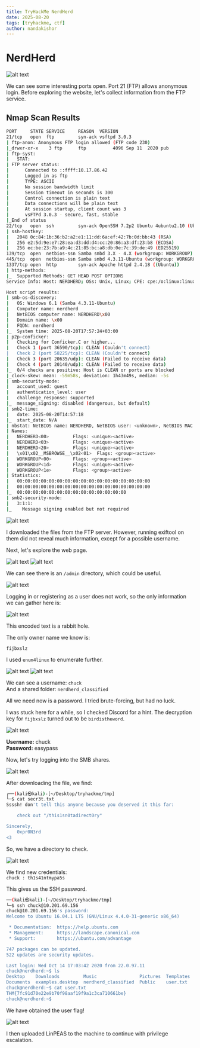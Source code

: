 ```yaml
---
title: TryHackMe NerdHerd
date: 2025-08-20
tags: [tryhackme, ctf]
author: nandakishor
---
```


# NerdHerd

![alt text](../assets/images/nerdherd/image.png)

We can see some interesting ports open. Port 21 (FTP) allows anonymous login. Before exploring the website, let's collect information from the FTP service.

## Nmap Scan Results  

```bash
PORT     STATE SERVICE     REASON  VERSION
21/tcp   open  ftp         syn-ack vsftpd 3.0.3
| ftp-anon: Anonymous FTP login allowed (FTP code 230)
|_drwxr-xr-x    3 ftp      ftp          4096 Sep 11  2020 pub
| ftp-syst: 
|   STAT: 
| FTP server status:
|      Connected to ::ffff:10.17.86.42
|      Logged in as ftp
|      TYPE: ASCII
|      No session bandwidth limit
|      Session timeout in seconds is 300
|      Control connection is plain text
|      Data connections will be plain text
|      At session startup, client count was 3
|      vsFTPd 3.0.3 - secure, fast, stable
|_End of status
22/tcp   open  ssh         syn-ack OpenSSH 7.2p2 Ubuntu 4ubuntu2.10 (Ubuntu Linux; protocol 2.0)
| ssh-hostkey: 
|   2048 0c:84:1b:36:b2:a2:e1:11:dd:6a:ef:42:7b:0d:bb:43 (RSA)
|   256 e2:5d:9e:e7:28:ea:d3:dd:d4:cc:20:86:a3:df:23:b8 (ECDSA)
|   256 ec:be:23:7b:a9:4c:21:85:bc:a8:db:0e:7c:39:de:49 (ED25519)
139/tcp  open  netbios-ssn Samba smbd 3.X - 4.X (workgroup: WORKGROUP)
445/tcp  open  netbios-ssn Samba smbd 4.3.11-Ubuntu (workgroup: WORKGROUP)
1337/tcp open  http        syn-ack Apache httpd 2.4.18 ((Ubuntu))
| http-methods: 
|_  Supported Methods: GET HEAD POST OPTIONS
Service Info: Host: NERDHERD; OSs: Unix, Linux; CPE: cpe:/o:linux:linux_kernel

Host script results:
| smb-os-discovery: 
|   OS: Windows 6.1 (Samba 4.3.11-Ubuntu)
|   Computer name: nerdherd
|   NetBIOS computer name: NERDHERD\x00
|   Domain name: \x00
|   FQDN: nerdherd
|_  System time: 2025-08-20T17:57:24+03:00
| p2p-conficker: 
|   Checking for Conficker.C or higher...
|   Check 1 (port 36590/tcp): CLEAN (Couldn't connect)
|   Check 2 (port 58225/tcp): CLEAN (Couldn't connect)
|   Check 3 (port 20635/udp): CLEAN (Failed to receive data)
|   Check 4 (port 20140/udp): CLEAN (Failed to receive data)
|_  0/4 checks are positive: Host is CLEAN or ports are blocked
|_clock-skew: mean: -59m58s, deviation: 1h43m49s, median: -5s
| smb-security-mode: 
|   account_used: guest
|   authentication_level: user
|   challenge_response: supported
|_  message_signing: disabled (dangerous, but default)
| smb2-time: 
|   date: 2025-08-20T14:57:18
|_  start_date: N/A
| nbstat: NetBIOS name: NERDHERD, NetBIOS user: <unknown>, NetBIOS MAC: <unknown> (unknown)
| Names:
|   NERDHERD<00>         Flags: <unique><active>
|   NERDHERD<03>         Flags: <unique><active>
|   NERDHERD<20>         Flags: <unique><active>
|   \x01\x02__MSBROWSE__\x02<01>  Flags: <group><active>
|   WORKGROUP<00>        Flags: <group><active>
|   WORKGROUP<1d>        Flags: <unique><active>
|   WORKGROUP<1e>        Flags: <group><active>
| Statistics:
|   00:00:00:00:00:00:00:00:00:00:00:00:00:00:00:00:00
|   00:00:00:00:00:00:00:00:00:00:00:00:00:00:00:00:00
|_  00:00:00:00:00:00:00:00:00:00:00:00:00:00
| smb2-security-mode: 
|   3:1:1: 
|_    Message signing enabled but not required

```

![alt text](<../assets/images/nerdherd/image copy.png>)

I downloaded the files from the FTP server. However, running exiftool on them did not reveal much information, except for a possible username.

Next, let's explore the web page.

![alt text](<../assets/images/nerdherd/image copy 2.png>)
![alt text](<../assets/images/nerdherd/image copy 3.png>)

We can see there is an `/admin` directory, which could be useful.

![alt text](<../assets/images/nerdherd/image copy 4.png>)

Logging in or registering as a user does not work, so the only information we can gather here is:

![alt text](<../assets/images/nerdherd/image copy 5.png>)

This encoded text is a rabbit hole.

The only owner name we know is:

```fijbxslz```

I used `enum4linux` to enumerate further.

![alt text](image-2.png)
![alt text](<../assets/images/nerdherd/image copy 9.png>)

We can see a username: `chuck`  
And a shared folder: `nerdherd_classified`

All we need now is a password. I tried brute-forcing, but had no luck.

I was stuck here for a while, so I checked Discord for a hint. The decryption key for `fijbxslz` turned out to be `birdistheword`.

![alt text](<../assets/images/nerdherd/image copy 10.png>)

**Username:** chuck  
**Password:** easypass

Now, let's try logging into the SMB shares.

![alt text](<../assets/images/nerdherd/image copy 11.png>)

After downloading the file, we find:

```bash
┌──(kali㉿kali)-[~/Desktop/tryhackme/tmp]
└─$ cat secr3t.txt                          
Ssssh! don't tell this anyone because you deserved it this far:

    check out "/this1sn0tadirect0ry"

Sincerely,
    0xpr0N3rd
<3
```

So, we have a directory to check.

![alt text](<../assets/images/nerdherd/image copy 12.png>)

We find new credentials:  
`chuck : th1s41ntmypa5s`

This gives us the SSH password.

```bash
──(kali㉿kali)-[~/Desktop/tryhackme/tmp]
└─$ ssh chuck@10.201.69.156
chuck@10.201.69.156's password: 
Welcome to Ubuntu 16.04.1 LTS (GNU/Linux 4.4.0-31-generic x86_64)

 * Documentation:  https://help.ubuntu.com
 * Management:     https://landscape.canonical.com
 * Support:        https://ubuntu.com/advantage

747 packages can be updated.
522 updates are security updates.

Last login: Wed Oct 14 17:03:42 2020 from 22.0.97.11
chuck@nerdherd:~$ ls
Desktop    Downloads         Music                Pictures  Templates  Videos
Documents  examples.desktop  nerdherd_classified  Public    user.txt
chuck@nerdherd:~$ cat user.txt
THM{7fc91d70e22e9b70f98aaf19f9a1c3ca710661be}
chuck@nerdherd:~$ 
```

We have obtained the user flag!

![alt text](<../assets/images/nerdherd/image copy 13.png>)

I then uploaded LinPEAS to the machine to continue with privilege escalation.